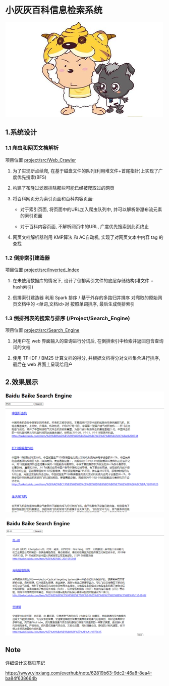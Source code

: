 
# 小灰灰百科信息检索系统 

![avatar](project/docs/images/xiaohuihui.png) 


## 1.系统设计

### 1.1 爬虫和网页文档解析

项目位置 [project/src/Web_Crawler](project/src/Web_Crawler)

1. 为了实现断点续爬, 在基于磁盘文件的队列(利用堆文件+首尾指针)上实现了广度优先搜索(BFS)

2. 构建了布隆过滤器排除那些可能已经被爬取过的网页

3. 将百科网页分为索引页面和百科内容页面: 

   * 对于索引页面, 将页面中的URL加入爬虫队列中, 并可以解析带瀑布流元素的索引页面

   * 对于百科内容页面, 不解析网页中的URL, 广度优先搜索到此页终止
    
4. 网页文档解析器利用 KMP算法 和 AC自动机, 实现了对网页文本中内容 tag 的查找

### 1.2 倒排索引建造器

项目位置 [project/src/Inverted_Index](project/src/Inverted_Index)

1. 在未使用数据库的情况下, 设计了倒排索引文件的底层存储结构(堆文件 + hash索引)

2. 倒排索引建造器 利用 Spark 排序 / 基于外存的多路归并排序 对爬取的原始网页文档中的 <单词,文档id>对 按照单词排序, 最后生成倒排索引

### 1.3 倒排列表的搜索与排序 (/Project/Search_Engine)

项目位置 [project/src/Search_Engine](project/src/Search_Engine)

1. 对用户在 web 界面输入的查询进行分词后, 在倒排索引中检索并返回包含查询词的文档

2. 使用 TF-IDF / BM25 计算文档的得分, 并根据文档得分对文档集合进行排序, 最后在 web 界面上呈现给用户


## 2.效果展示

![avatar](project/docs/images/image1.png) 

![avatar](project/docs/images/image2.png) 


## Note

详细设计文档见笔记

https://www.yinxiang.com/everhub/note/62819b63-9dc2-46a8-8ea4-ba84f638664b
 



